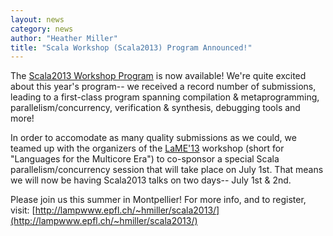 ```yaml
---
layout: news
category: news
author: "Heather Miller"
title: "Scala Workshop (Scala2013) Program Announced!"
---
```

The [Scala2013 Workshop Program](http://lampwww.epfl.ch/~hmiller/scala2013/program.html) is now available! We're quite excited about this year's program-- we received a record number of submissions, leading to a first-class program spanning compilation & metaprogramming, parallelism/concurrency, verification & synthesis, debugging tools and more!
 
In order to accomodate as many quality submissions as we could, we teamed up with the organizers of the [LaME'13](http://lame2013.dei.uc.pt/) workshop (short for "Languages for the Multicore Era") to co-sponsor a special Scala parallelism/concurrency session that will take place on July 1st. That means we will now be having Scala2013 talks on two days-- July 1st & 2nd.

Please join us this summer in Montpellier! 
For more info, and to register, visit: [http://lampwww.epfl.ch/~hmiller/scala2013/](http://lampwww.epfl.ch/~hmiller/scala2013/)